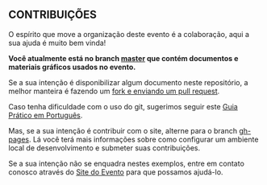 ## CONTRIBUIÇÕES

O espírito que move a organização deste evento é a colaboração, aqui a sua ajuda é muito bem vinda!

**Você atualmente está no branch [master](https://github.com/ftslorgbr/ftsl10/tree/master) que contém documentos e materiais gráficos usados no evento.**

Se a sua intenção é disponibilizar algum documento neste repositório, a melhor manteira é fazendo um [fork e enviando um pull request](https://guides.github.com/activities/forking/).

Caso tenha dificuldade com o uso do git, sugerimos seguir este [Guia Prático em Português](http://rogerdudler.github.io/git-guide/index.pt_BR.html).

Mas, se a sua intenção é contribuir com o site, alterne para o branch [gh-pages](https://github.com/ftslorgbr/ftsl10/tree/gh-pages). Lá você terá mais informações sobre como configurar um ambiente local de desenvolvimento e submeter suas contribuições.

Se a sua intenção não se enquadra nestes exemplos, entre em contato conosco através do [Site do Evento](www.ftsl.org.br) para que possamos ajudá-lo.
